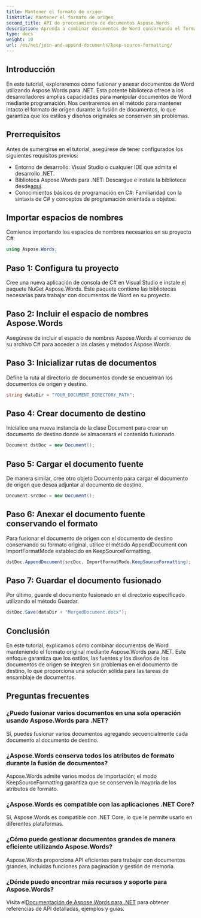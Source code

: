 ```yaml
---
title: Mantener el formato de origen
linktitle: Mantener el formato de origen
second_title: API de procesamiento de documentos Aspose.Words
description: Aprenda a combinar documentos de Word conservando el formato con Aspose.Words para .NET. Ideal para desarrolladores que buscan automatizar las tareas de ensamblaje de documentos.
type: docs
weight: 10
url: /es/net/join-and-append-documents/keep-source-formatting/
---
```

## Introducción

En este tutorial, exploraremos cómo fusionar y anexar documentos de Word utilizando Aspose.Words para .NET. Esta potente biblioteca ofrece a los desarrolladores amplias capacidades para manipular documentos de Word mediante programación. Nos centraremos en el método para mantener intacto el formato de origen durante la fusión de documentos, lo que garantiza que los estilos y diseños originales se conserven sin problemas.

## Prerrequisitos

Antes de sumergirse en el tutorial, asegúrese de tener configurados los siguientes requisitos previos:

- Entorno de desarrollo: Visual Studio o cualquier IDE que admita el desarrollo .NET.
-  Biblioteca Aspose.Words para .NET: Descargue e instale la biblioteca desde[aquí](https://releases.aspose.com/words/net/).
- Conocimientos básicos de programación en C#: Familiaridad con la sintaxis de C# y conceptos de programación orientada a objetos.

## Importar espacios de nombres

Comience importando los espacios de nombres necesarios en su proyecto C#:

```csharp
using Aspose.Words;
```

## Paso 1: Configura tu proyecto

Cree una nueva aplicación de consola de C# en Visual Studio e instale el paquete NuGet Aspose.Words. Este paquete contiene las bibliotecas necesarias para trabajar con documentos de Word en su proyecto.

## Paso 2: Incluir el espacio de nombres Aspose.Words

Asegúrese de incluir el espacio de nombres Aspose.Words al comienzo de su archivo C# para acceder a las clases y métodos Aspose.Words.

## Paso 3: Inicializar rutas de documentos

Define la ruta al directorio de documentos donde se encuentran los documentos de origen y destino.

```csharp
string dataDir = "YOUR_DOCUMENT_DIRECTORY_PATH";
```

## Paso 4: Crear documento de destino

Inicialice una nueva instancia de la clase Document para crear un documento de destino donde se almacenará el contenido fusionado.

```csharp
Document dstDoc = new Document();
```

## Paso 5: Cargar el documento fuente

De manera similar, cree otro objeto Documento para cargar el documento de origen que desea adjuntar al documento de destino.

```csharp
Document srcDoc = new Document();
```

## Paso 6: Anexar el documento fuente conservando el formato

Para fusionar el documento de origen con el documento de destino conservando su formato original, utilice el método AppendDocument con ImportFormatMode establecido en KeepSourceFormatting.

```csharp
dstDoc.AppendDocument(srcDoc, ImportFormatMode.KeepSourceFormatting);
```

## Paso 7: Guardar el documento fusionado

Por último, guarde el documento fusionado en el directorio especificado utilizando el método Guardar.

```csharp
dstDoc.Save(dataDir + "MergedDocument.docx");
```

## Conclusión

En este tutorial, explicamos cómo combinar documentos de Word manteniendo el formato original mediante Aspose.Words para .NET. Este enfoque garantiza que los estilos, las fuentes y los diseños de los documentos de origen se integren sin problemas en el documento de destino, lo que proporciona una solución sólida para las tareas de ensamblaje de documentos.

## Preguntas frecuentes

### ¿Puedo fusionar varios documentos en una sola operación usando Aspose.Words para .NET?
Sí, puedes fusionar varios documentos agregando secuencialmente cada documento al documento de destino.

### ¿Aspose.Words conserva todos los atributos de formato durante la fusión de documentos?
Aspose.Words admite varios modos de importación; el modo KeepSourceFormatting garantiza que se conserven la mayoría de los atributos de formato.

### ¿Aspose.Words es compatible con las aplicaciones .NET Core?
Sí, Aspose.Words es compatible con .NET Core, lo que le permite usarlo en diferentes plataformas.

### ¿Cómo puedo gestionar documentos grandes de manera eficiente utilizando Aspose.Words?
Aspose.Words proporciona API eficientes para trabajar con documentos grandes, incluidas funciones para paginación y gestión de memoria.

### ¿Dónde puedo encontrar más recursos y soporte para Aspose.Words?
 Visita el[Documentación de Aspose.Words para .NET](https://reference.aspose.com/words/net/) para obtener referencias de API detalladas, ejemplos y guías.